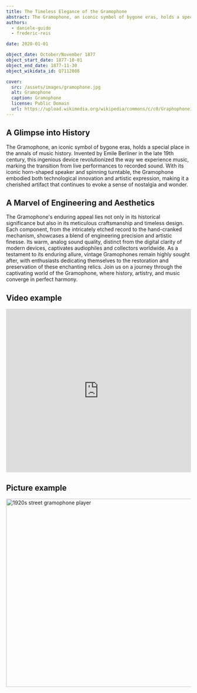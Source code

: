 ```yaml
---
title: The Timeless Elegance of the Gramophone
abstract: The Gramophone, an iconic symbol of bygone eras, holds a special place in the annals of music history.
authors:
  - daniele-guido
  - frederic-reis

date: 2020-01-01

object_date: October/November 1877
object_start_date: 1877-10-01
object_end_date: 1877-11-30
object_wikidata_id: Q7112808

cover:
  src: /assets/images/gramophone.jpg
  alt: Gramophone
  caption: Gramophone
  license: Public Domain
  url: https://upload.wikimedia.org/wikipedia/commons/c/c0/Graphophone1901.jpg
---
```


## A Glimpse into History

The Gramophone, an iconic symbol of bygone eras, holds a special place in the annals of music history. Invented by Emile Berliner in the late 19th century, this ingenious device revolutionized the way we experience music, marking the transition from live performances to recorded sound. With its iconic horn-shaped speaker and spinning turntable, the Gramophone embodied both technological innovation and artistic expression, making it a cherished artifact that continues to evoke a sense of nostalgia and wonder.

## A Marvel of Engineering and Aesthetics

The Gramophone's enduring appeal lies not only in its historical significance but also in its meticulous craftsmanship and timeless design. Each component, from the intricately etched record to the hand-cranked mechanism, showcases a blend of engineering precision and artistic finesse. Its warm, analog sound quality, distinct from the digital clarity of modern devices, captivates audiophiles and collectors worldwide. As a testament to its enduring allure, vintage Gramophones remain highly sought after, with enthusiasts dedicating themselves to the restoration and preservation of these enchanting relics. Join us on a journey through the captivating world of the Gramophone, where history, artistry, and music converge in perfect harmony.

## Video example

<div style="padding:88.31% 0 0 0;position:relative;background:black"><iframe src="https://player.vimeo.com/video/853299729?h=88d15b5832&amp;badge=0&amp;autopause=0&amp;player_id=0&amp;app_id=58479" frameborder="0" allow="autoplay; fullscreen; picture-in-picture" style="position:absolute;top:0;left:0;width:100%;height:100%;" title="DigitalLandscape - test - Aug 10 2023"></iframe></div><script src="https://player.vimeo.com/api/player.js"></script>

## Picture example

<a title="Unknown photographer, Public domain, via Wikimedia Commons" href="https://commons.wikimedia.org/wiki/File:1920s_street_gramophone_player.jpg"><img width="512" alt="1920s street gramophone player" src="https://upload.wikimedia.org/wikipedia/commons/thumb/0/01/1920s_street_gramophone_player.jpg/512px-1920s_street_gramophone_player.jpg"></a>

